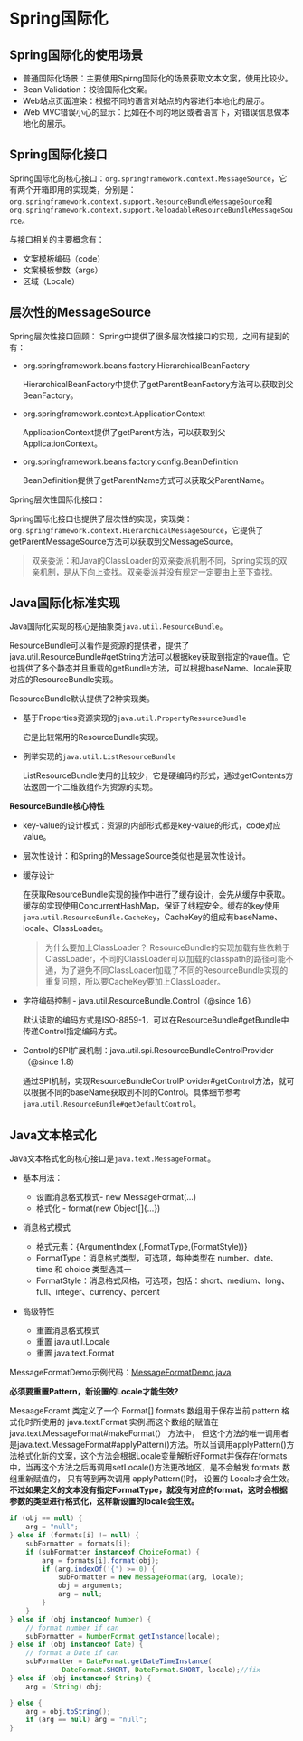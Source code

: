 # Spring国际化

## Spring国际化的使用场景

* 普通国际化场景：主要使用Spirng国际化的场景获取文本文案，使用比较少。
* Bean Validation：校验国际化文案。
* Web站点页面渲染：根据不同的语言对站点的内容进行本地化的展示。
* Web MVC错误小心的显示：比如在不同的地区或者语言下，对错误信息做本地化的展示。

## Spring国际化接口

Spring国际化的核心接口：`org.springframework.context.MessageSource`，它有两个开箱即用的实现类，分别是：`org.springframework.context.support.ResourceBundleMessageSource`和`org.springframework.context.support.ReloadableResourceBundleMessageSource`。

与接口相关的主要概念有：

* 文案模板编码（code）
* 文案模板参数（args）
* 区域（Locale）

## 层次性的MessageSource

Spring层次性接口回顾：
Spring中提供了很多层次性接口的实现，之间有提到的有：

* org.springframework.beans.factory.HierarchicalBeanFactory

  HierarchicalBeanFactory中提供了getParentBeanFactory方法可以获取到父BeanFactory。

* org.springframework.context.ApplicationContext

  ApplicationContext提供了getParent方法，可以获取到父ApplicationContext。

* org.springframework.beans.factory.config.BeanDefinition

  BeanDefinition提供了getParentName方式可以获取父ParentName。

Spring层次性国际化接口：

Spring国际化接口也提供了层次性的实现，实现类：`org.springframework.context.HierarchicalMessageSource`，它提供了getParentMessageSource方法可以获取到父MessageSource。

> 双亲委派：和Java的ClassLoader的双亲委派机制不同，Spring实现的双亲机制，是从下向上查找。双亲委派并没有规定一定要由上至下查找。

## Java国际化标准实现

Java国际化实现的核心是抽象类`java.util.ResourceBundle`。

ResourceBundle可以看作是资源的提供者，提供了java.util.ResourceBundle#getString方法可以根据key获取到指定的vaue值。它也提供了多个静态并且重载的getBundle方法，可以根据baseName、locale获取对应的ResourceBundle实现。

ResourceBundle默认提供了2种实现类。

* 基于Properties资源实现的`java.util.PropertyResourceBundle`

  它是比较常用的ResourceBundle实现。

* 例举实现的`java.util.ListResourceBundle`

  ListResourceBundle使用的比较少，它是硬编码的形式，通过getContents方法返回一个二维数组作为资源的实现。

**ResourceBundle核心特性**

* key-value的设计模式：资源的内部形式都是key-value的形式，code对应value。

* 层次性设计：和Spring的MessageSource类似也是层次性设计。

* 缓存设计

  在获取ResourceBundle实现的操作中进行了缓存设计，会先从缓存中获取。缓存的实现使用ConcurrentHashMap，保证了线程安全。缓存的key使用`java.util.ResourceBundle.CacheKey`，CacheKey的组成有baseName、locale、ClassLoader。

  > 为什么要加上ClassLoader？
  ResourceBundle的实现加载有些依赖于ClassLoader，不同的ClassLoader可以加载的classpath的路径可能不通，为了避免不同ClassLoader加载了不同的ResourceBundle实现的重复问题，所以要CacheKey要加上ClassLoader。

* 字符编码控制 - java.util.ResourceBundle.Control（@since 1.6）
  
  默认读取的编码方式是ISO-8859-1，可以在ResourceBundle#getBundle中传递Control指定编码方式。

* Control的SPI扩展机制：java.util.spi.ResourceBundleControlProvider（@since 1.8）

  通过SPI机制，实现ResourceBundleControlProvider#getControl方法，就可以根据不同的baseName获取到不同的Control。具体细节参考`java.util.ResourceBundle#getDefaultControl`。

## Java文本格式化

Java文本格式化的核心接口是`java.text.MessageFormat`。

* 基本用法：
  * 设置消息格式模式- new MessageFormat(...)
  * 格式化 - format(new Object[]{...})
* 消息格式模式
  * 格式元素：{ArgumentIndex (,FormatType,(FormatStyle))}
  * FormatType：消息格式类型，可选项，每种类型在 number、date、time 和 choice 类型选其一
  * FormatStyle：消息格式风格，可选项，包括：short、medium、long、full、integer、currency、percent

* 高级特性
  * 重置消息格式模式
  * 重置 java.util.Locale
  * 重置 java.text.Format

MessageFormatDemo示例代码：[MessageFormatDemo.java](https://github.com/wkk1994/spring-ioc-learn/blob/master/i18n/src/main/java/com/wkk/learn/spring/ioc/i18n/MessageFormatDemo.java)

**必须要重置Pattern，新设置的Locale才能生效?**

MesaageForamt 类定义了一个 Format[] formats 数组用于保存当前 pattern 格式化时所使用的 java.text.Format 实例.而这个数组的赋值在 java.text.MessageFormat#makeFormat(） 方法中， 但这个方法的唯一调用者是java.text.MessageFormat#applyPattern()方法。所以当调用applyPattern()方法格式化新的文案，这个方法会根据Locale变量解析好Format并保存在formats 中，当再这个方法之后再调用setLocale()方法更改地区，是不会触发 formats 数组重新赋值的， 只有等到再次调用 applyPattern()时， 设置的 Locale才会生效。**不过如果定义的文本没有指定FormatType，就没有对应的format，这时会根据参数的类型进行格式化，这样新设置的locale会生效。**

```java
if (obj == null) {
    arg = "null";
} else if (formats[i] != null) {
    subFormatter = formats[i];
    if (subFormatter instanceof ChoiceFormat) {
        arg = formats[i].format(obj);
        if (arg.indexOf('{') >= 0) {
            subFormatter = new MessageFormat(arg, locale);
            obj = arguments;
            arg = null;
        }
    }
} else if (obj instanceof Number) {
    // format number if can
    subFormatter = NumberFormat.getInstance(locale);
} else if (obj instanceof Date) {
    // format a Date if can
    subFormatter = DateFormat.getDateTimeInstance(
             DateFormat.SHORT, DateFormat.SHORT, locale);//fix
} else if (obj instanceof String) {
    arg = (String) obj;

} else {
    arg = obj.toString();
    if (arg == null) arg = "null";
}
```
